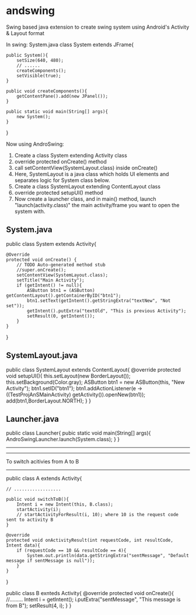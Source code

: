 # andswing
Swing based java extension to create swing system using Android's Activity &amp; Layout format


In swing:
System.java
class System extends JFrame{

	public System(){
		setSize(640, 480);
		// ......
		createComponents();
		setVisible(true);
	}

	public void createComponents(){
		getContentPane().add(new JPanel());
	}

	public static void main(String[] args){
		new System();
	}
}

Now using AndroSwing:
1. Create a class System extending Activity class
2. override protected onCreate() method
3. call setContentView(SystemLayout.class) inside onCreate()
4. Here, SystemLayout is a java class which holds UI elements and separates logic for System class below.
5. Create a class SystemLayout extending ContentLayout class
6. override protected setupUI() method
7. Now create a launcher class, and in main() method, launch "launch(activity.class)" the main activity/frame you want to open the system with.

System.java
----------------
public class System extends Activity{

	@Override
	protected void onCreate() {
		// TODO Auto-generated method stub
		//super.onCreate();
		setContentView(SystemLayout.class);
		setTitle("Main Activity");
		if (getIntent() != null){
			ASButton btn1 = (ASButton) getContentLayout().getContainerByID("btn1");
			btn1.setText(getIntent().getStringExtra("textNew", "Not set"));
			getIntent().putExtra("textOld", "This is previous Activity");
			setResult(0, getIntent());
		}
	}
}

SystemLayout.java
-------------
public class SystemLayout extends ContentLayout{
	@override
	protected void setupUI(){
		this.setLayout(new BorderLayout());
		this.setBackground(Color.gray);
		ASButton btn1 = new ASButton(this, "New Activity");
		btn1.setID("btn1");
		btn1.addActionListener(e -> ((TestProjAnSMainActivity) getActivity()).openNew(btn1));
		add(btn1,BorderLayout.NORTH);
	}
}

Launcher.java
----------------
public class Launcher{
	pubic static void main(String[] args){
		AndroSwingLauncher.launch(System.class);
	}
}



------------------------------------------------------------------------
------------------------------------------------------------------------

To switch acitivies from A to B
________________________________

public class A extends Activity{

	// ..................

	public void switchToB(){
		Intent i = new Intent(this, B.class);
		startActivity(i);
		// startActivityForResult(i, 10); where 10 is the request code sent to activity B
	}
	
	@override
	protected void onActivityResult(int requestCode, int resultCode, Intent data){
		if (requestCode == 10 && resultCode == 4){
			System.out.println(data.getStringExtra("sentMessage", "Default message if sentMessage is null"));
		}
	}
}

public class B exnteds Activity{
	@override
	protected void onCreate(){
		//.........
		Intent i = getIntent();
		i.putExtra("sentMessage", "This message is from B");
		setResult(4, i);
	}
}